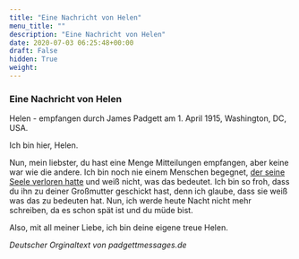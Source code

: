 ```yaml
---
title: "Eine Nachricht von Helen"
menu_title: ""
description: "Eine Nachricht von Helen"
date: 2020-07-03 06:25:48+00:00
draft: False
hidden: True
weight:
---
```

###  Eine Nachricht von Helen

Helen - empfangen durch James Padgett am 1. April 1915, Washington, DC, USA.

Ich bin hier, Helen.

Nun, mein liebster, du hast eine Menge Mitteilungen empfangen, aber keine war wie die andere. Ich bin noch nie einem Menschen begegnet, [der seine Seele verloren hatte](/padgett-botschaften/padgett-botschaften-in-reihenfolge-des-datums/padgett-botschaften-1915-januar-august/ein-spirituelles-wesen-dass-intensiv-leidet-bittet-padgett-um-hilfe-seine-verlorene-seele-zu-finden-jep-charles-g-groveneur-1-april-1915/) und weiß nicht, was das bedeutet. Ich bin so froh, dass du ihn zu deiner Großmutter geschickt hast, denn ich glaube, dass sie weiß was das zu bedeuten hat. Nun, ich werde heute Nacht nicht mehr schreiben, da es schon spät ist und du müde bist.

Also, mit all meiner Liebe, ich bin deine eigene treue Helen.

*Deutscher Orginaltext von padgettmessages.de*
